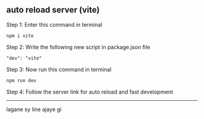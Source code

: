 ## auto reload server (vite)
Step 1: Enter this command in terminal
``` 
npm i vite
```
Step 2: Write the following new script in package.json file
```
"dev": "vite"
```
Step 3: Now run this command in terminal
```
npm run dev
```
Step 4: Follow the server link for auto reload and fast development

<hr> lagane sy line ajaye gi